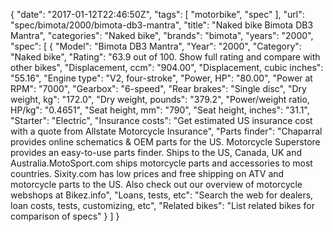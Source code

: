 {
    "date": "2017-01-12T22:46:50Z",
    "tags": [
        "motorbike",
        "spec"
    ],
    "url": "spec\/bimota\/2000\/bimota-db3-mantra",
    "title": "Naked bike Bimota DB3 Mantra",
    "categories": "Naked bike",
    "brands": "bimota",
    "years": "2000",
    "spec": [
        {
            "Model": "Bimota DB3 Mantra",
            "Year": "2000",
            "Category": "Naked bike",
            "Rating": "63.9 out of 100. Show full rating and compare with other bikes",
            "Displacement, ccm": "904.00",
            "Displacement, cubic inches": "55.16",
            "Engine type": "V2, four-stroke",
            "Power, HP": "80.00",
            "Power at RPM": "7000",
            "Gearbox": "6-speed",
            "Rear brakes": "Single disc",
            "Dry weight, kg": "172.0",
            "Dry weight, pounds": "379.2",
            "Power\/weight ratio, HP\/kg": "0.4651",
            "Seat height, mm": "790",
            "Seat height, inches": "31.1",
            "Starter": "Electric",
            "Insurance costs": "Get estimated US insurance cost with a quote from Allstate Motorcycle Insurance",
            "Parts finder": "Chaparral provides online schematics & OEM parts for the US.   Motorcycle Superstore provides an easy-to-use parts finder. Ships to the US, Canada, UK and Australia.MotoSport.com ships motorcycle parts and accessories to most countries.    Sixity.com has low prices and free shipping on ATV and motorcycle parts to the US. Also check out our overview of motorcycle webshops at Bikez.info",
            "Loans, tests, etc": "Search the web for dealers, loan costs, tests, customizing, etc",
            "Related bikes": "List related bikes for comparison of specs"
        }
    ]
}